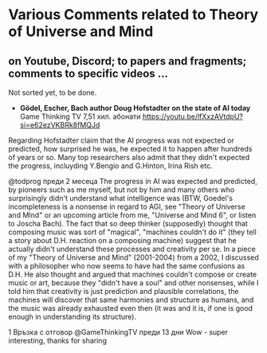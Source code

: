 # Various Comments related to Theory of Universe and Mind
## on Youtube, Discord; to papers and fragments; comments to specific videos ...

Not sorted yet, to be done.

* **Gödel, Escher, Bach author Doug Hofstadter on the state of AI today**
Game Thinking TV 7,51 хил. абонати
https://youtu.be/lfXxzAVtdpU?si=e62ezVKBRk8fMQJd

Regarding Hofstadter claim that the AI progress was not expected or predicted, how surprised he was, he expected it to happen after hundreds of years or so.
Many top researchers also admit that they didn't expected the progress, incluyding Y.Bengio and G.Hinton, Irina Rish etc.

@todprog
преди 2 месеца
The progress in AI was expected and predicted, by pioneers such as me myself, but not by him and many others who surprisingly didn't understand what intelligence was (BTW, Goedel's incompleteness is a nonsense in regard to AGI, see "Theory of Universe and MInd" or an upcoming article from me, "Universe and Mind 6", or listen to Joscha Bach). The fact that so deep thinker (supposedly) thought that composing music was sort of "magical", "machines couldn't do it" (they tell a story about D.H. reaction on a composing machine) suggest that he actually didn't understand these processes and creativity per se. In a piece of my "Theory of Universe and Mind" (2001-2004) from a 2002, I discussed with a philosopher who now seems to have had the same confusions as D.H. He also thought and argued that machines couldn't compose or create music or art, because they "didn't have a soul" and other nonsenses, while I told him that creativity is just prediction and plausible correlations, the machines will discover that same harmonies and structure as humans, and the music was already exhausted even then (it was and it is, if one is good enough in understanding its structure).

1
Връзка с отговор
@GameThinkingTV
преди 13 дни
Wow - super interesting, thanks for sharing
